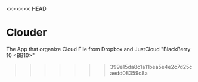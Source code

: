 <<<<<<< HEAD
# Clouder
The App that organize Cloud File from Dropbox and JustCloud "BlackBerry 10 &lt;BB10>"
>>>>>>> 399e15da8c1a11bea5e4e2c7d25caedd08359c8a

